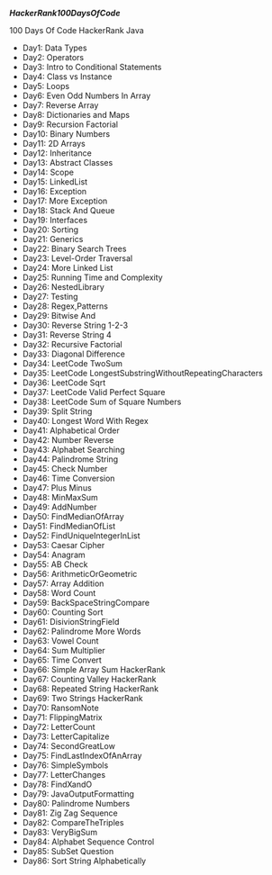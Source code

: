 ***HackerRank100DaysOfCode***

100 Days Of Code HackerRank Java

+ Day1: Data Types
+ Day2: Operators
+ Day3: Intro to Conditional Statements
+ Day4: Class vs Instance
+ Day5: Loops
+ Day6: Even Odd Numbers In Array
+ Day7: Reverse Array
+ Day8: Dictionaries and Maps
+ Day9: Recursion Factorial
+ Day10: Binary Numbers
+ Day11: 2D Arrays
+ Day12: Inheritance
+ Day13: Abstract Classes
+ Day14: Scope
+ Day15: LinkedList
+ Day16: Exception
+ Day17: More Exception
+ Day18: Stack And Queue
+ Day19: Interfaces
+ Day20: Sorting
+ Day21: Generics
+ Day22: Binary Search Trees
+ Day23: Level-Order Traversal
+ Day24: More Linked List
+ Day25: Running Time and Complexity
+ Day26: NestedLibrary
+ Day27: Testing
+ Day28: Regex,Patterns
+ Day29: Bitwise And
+ Day30: Reverse String 1-2-3
+ Day31: Reverse String 4
+ Day32: Recursive Factorial
+ Day33: Diagonal Difference
+ Day34: LeetCode TwoSum
+ Day35: LeetCode LongestSubstringWithoutRepeatingCharacters
+ Day36: LeetCode Sqrt
+ Day37: LeetCode Valid Perfect Square
+ Day38: LeetCode Sum of Square Numbers
+ Day39: Split String
+ Day40: Longest Word With Regex
+ Day41: Alphabetical Order
+ Day42: Number Reverse
+ Day43: Alphabet Searching
+ Day44: Palindrome String
+ Day45: Check Number
+ Day46: Time Conversion
+ Day47: Plus Minus
+ Day48: MinMaxSum
+ Day49: AddNumber
+ Day50: FindMedianOfArray
+ Day51: FindMedianOfList
+ Day52: FindUniqueIntegerInList
+ Day53: Caesar Cipher
+ Day54: Anagram
+ Day55: AB Check
+ Day56: ArithmeticOrGeometric
+ Day57: Array Addition
+ Day58: Word Count
+ Day59: BackSpaceStringCompare
+ Day60: Counting Sort
+ Day61: DisivionStringField
+ Day62: Palindrome More Words
+ Day63: Vowel Count
+ Day64: Sum Multiplier
+ Day65: Time Convert
+ Day66: Simple Array Sum HackerRank
+ Day67: Counting Valley HackerRank
+ Day68: Repeated String HackerRank
+ Day69: Two Strings HackerRank
+ Day70: RansomNote
+ Day71: FlippingMatrix
+ Day72: LetterCount
+ Day73: LetterCapitalize
+ Day74: SecondGreatLow
+ Day75: FindLastIndexOfAnArray
+ Day76: SimpleSymbols
+ Day77: LetterChanges
+ Day78: FindXandO
+ Day79: JavaOutputFormatting
+ Day80: Palindrome Numbers
+ Day81: Zig Zag Sequence
+ Day82: CompareTheTriples
+ Day83: VeryBigSum
+ Day84: Alphabet Sequence Control
+ Day85: SubSet Question
+ Day86: Sort String Alphabetically
